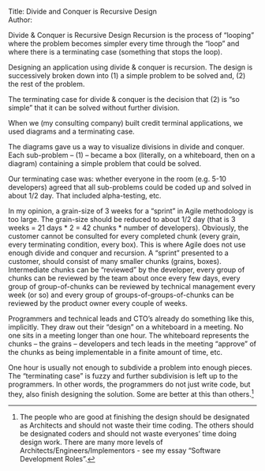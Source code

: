 Title: Divide and Conquer is Recursive Design  
Author:

Divide & Conquer is Recursive Design
Recursion is the process of “looping” where the problem becomes simpler every time through the “loop” and where there is a terminating case (something that stops the loop).

Designing an application using divide & conquer is recursion.  The design is successively broken down into (1) a simple problem to be solved and, (2) the rest of the problem.

The terminating case for divide & conquer is the decision that (2) is “so simple” that it can be solved without further division.

When we (my consulting company) built credit terminal applications, we used diagrams and a terminating case.

The diagrams gave us a way to visualize divisions in divide and conquer.  Each sub-problem – (1) – became a box (literally, on a whiteboard, then on a diagram) containing a simple problem that could be solved.

Our terminating case was: whether everyone in the room (e.g. 5-10 developers) agreed that all sub-problems could be coded up and solved in about 1/2 day.  That included alpha-testing, etc.

In my opinion, a grain-size of 3 weeks for a “sprint” in Agile methodology is too large.  The grain-size should be reduced to about 1/2 day (that is 3 weeks = 21 days * 2 = 42 chunks * number of developers).  Obviously, the customer cannot be consulted for every completed chunk (every grain, every terminating condition, every box).  This is where Agile does not use enough divide and conquer and recursion.  A “sprint” presented to a customer, should consist of many smaller chunks (grains, boxes).  Intermediate chunks can be “reviewed” by the developer, every group of chunks can be reviewed by the team about once every few days, every group of group-of-chunks can be reviewed by technical management every week (or so) and every group of groups-of-groups-of-chunks can be reviewed by the product owner every couple of weeks. 

Programmers and technical leads and CTO’s already do something like this, implicitly.  They draw out their “design” on a whiteboard in a meeting.  No one sits in a meeting longer than one hour.  The whiteboard represents the chunks – the grains – developers and tech leads in the meeting “approve” of the chunks as being implementable in a finite amount of time, etc.  

One hour is usually not enough to subdivide a problem into enough pieces.  The “terminating case” is fuzzy and further subdivision is left up to the programmers.  In other words, the programmers do not just write code, but they, also finish designing the solution.  Some are better at this than others.[^fn1]

[^fn1]: The people who are good at finishing the design should be designated as Architects and should not waste their time coding.  The others should be designated coders and should not waste everyones’ time doing design work.  There are many more levels of Architects/Engineers/Implementors - see my essay “Software Development Roles”.